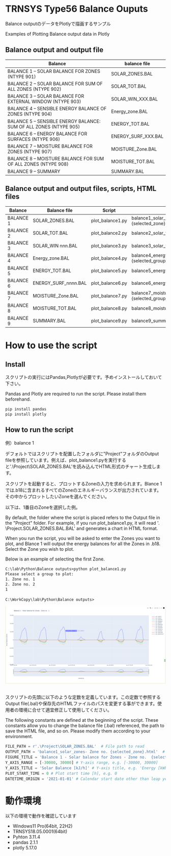 # TRNSYS Type56 Balance Ouputs
Balance outputのデータをPlotlyで描画するサンプル

Examples of Plotting Balance output data in Plotly

## Balance output and output file 

| Balance | balance file |
| ---- | ---- |
| BALANCE 1 – SOLAR BALANCE FOR ZONES (NTYPE 901) | SOLAR_ZONES.BAL
| BALANCE 2 – SOLAR BALANCE FOR SUM OF ALL ZONES (NTYPE 902) | SOLAR_TOT.BAL
| BALANCE 3 – SOLAR BALANCE FOR EXTERNAL WINDOW (NTYPE 903) | SOLAR_WIN_XXX.BAL
| BALANCE 4 – SENSIBLE ENERGY BALANCE OF ZONES (NTYPE 904) | Energy_zone.BAL
| BALANCE 5 – SENSIBLE ENERGY BALANCE: SUM OF ALL ZONES (NTYPE 905) | ENERGY_TOT.BAL   
| BALANCE 6 – ENERGY BALANCE FOR SURFACES (NTYPE 906) | ENERGY_SURF_XXX.BAL
| BALANCE 7 – MOISTURE BALANCE FOR ZONES (NTYPE 907) | MOISTURE_Zone.BAL
| BALANCE 8 – MOISTURE BALANCE FOR SUM OF ALL ZONES (NTYPE 908) | MOISTURE_TOT.BAL
| BALANCE 9 – SUMMARY | SUMMARY.BAL


## Balance output and output files, scripts, HTML files

| Balance | Balance file | Script | html file |
| ---- | ---- | ---- | ---- |
| BALANCE 1 | SOLAR_ZONES.BAL   | plot_balance1.py | balance1_solar_zones- Zone no. {selected_zone}.html
| BALANCE 2 | SOLAR_TOT.BAL     | plot_balance2.py | balance2_solar_tot.html
| BALANCE 3 | SOLAR_WIN nnn.BAL | plot_balance3.py | balance3_solar_win{surface_number: >5}.html
| BALANCE 4 | Energy_zone.BAL   | plot_balance4.py | balance4_energy_zone - Zone no. {selected_group_name}.html
| BALANCE 5 | ENERGY_TOT.BAL    | plot_balance5.py | balance5_energy_tot.html
| BALANCE 6 | ENERGY_SURF_nnnn.BAL | plot_balance6.py | balance6_energy_surf_{surface_number:04d}.html
| BALANCE 7 | MOISTURE_Zone.BAL | plot_balance7.py | balance7_moisture_zone - Zone no. {selected_group_name}.html
| BALANCE 8 | MOISTURE_TOT.BAL  | plot_balance8.py | balance8_moisture_tot.html
| BALANCE 9 | SUMMARY.BAL       | plot_balance9.py | balance9_summary.html

# How to use the script

## Install

スクリプトの実行にはPandas,Plotlyが必要です。予めインストールしておいて下さい。

Pandas and Plotly are required to run the script. Please install them beforehand.

```
pip install pandas
pip install plotly
```


## How to run the script
例）balance 1

デフォルトではスクリプトを配置したフォルダに"Project"フォルダのOutput fileを参照しています。例えば、plot_balance1.pyを実行すると'.\Project\SOLAR_ZONES.BAL'を読み込んでHTML形式のチャート生成します。

スクリプトを起動すると、プロットするZoneの入力を求められます。Blance 1では.b18に含まれるすべてのZoneのエネルギーバランスが出力されています。その中からプロットしたいZoneを選んでください。

以下は、1番目のZoneを選択した例。

By default, the folder where the script is placed refers to the Output file in the "Project" folder. For example, if you run plot_balance1.py, it will read '. \Project.SOLAR_ZONES.BAL.BAL' and generates a chart in HTML format.

When you run the script, you will be asked to enter the Zones you want to plot, and Blance 1 will output the energy balances for all the Zones in .b18. Select the Zone you wish to plot.

Below is an example of selecting the first Zone.

```
C:\lab\Python\Balance outputs>python plot_balance1.py
Please select a group to plot:
1. Zone no. 1
2. Zone no. 2
1

C:\WorkCopy\lab\Python\Balance outputs>
```
<p align="center">
  <img src="balance1-html.png" alt="サンプル画像" />
</p>


## 
スクリプトの先頭に以下のような定数を定義しています。この定数で参照するOutput file(.bal)や保存先のHTMLファイルのパスを変更する事ができます。使用者の環境に合せて適宜修正して使用してください。

The following constants are defined at the beginning of the script. These constants allow you to change the balance file (.bal) referenced, the path to save the HTML file, and so on. Please modify them according to your environment.


```python
FILE_PATH = r'.\Project\SOLAR_ZONES.BAL'  # File path to read
OUTPUT_PATH = 'balance1_solar_zones- Zone no. {selected_zone}.html'  # html file path to save
FIGURE_TITLE = 'Balance 1 - Solar balance for Zones - Zone no.  {selected_zone}' # Figure title, e.g. 'Energy balance for surface - surface no.0001'
Y_AXIS_RANGE = [-30000, 30000] # Y-axis range, e.g. [-30000, 30000]
Y_AXIS_TITLE = 'Solar Balance [kJ/h]' # Y-axis title, e.g. 'Energy [kWh]'
PLOT_START_TIME = 0 # Plot start time [h], e.g. 0
DATETIME_ORIGIN = '2021-01-01' # Calendar start date other than leap years, e.g. '2021-01-01'
```


# 動作環境

以下の環境で動作を確認しています

* Windows11 Pro(64bit, 22H2)
* TRNSYS18.05.0001(64bit)
* Pyhton 3.11.4
* pandas 2.1.1
* plotly 5.17.0